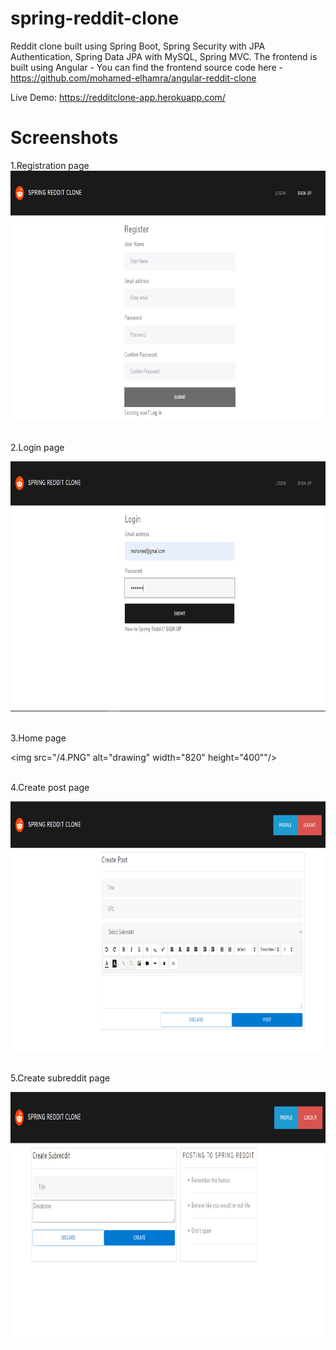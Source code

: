# spring-reddit-clone

Reddit clone built using Spring Boot, Spring Security with JPA Authentication, Spring Data JPA with MySQL, Spring MVC. The frontend is built using Angular - You can find the frontend source code here - https://github.com/mohamed-elhamra/angular-reddit-clone

Live Demo: https://redditclone-app.herokuapp.com/

# Screenshots

1.Registration page <br />
<img src="/1.PNG" alt="drawing" width="820" height="400"/>
<br /><br />

2.Login page <br />

<img src="/2.PNG" alt="drawing" width="820" height="400"/>
<br /><br />

3.Home page <br />

<img src="/4.PNG" alt="drawing" width="820" height="400""/>
<br /><br />

4.Create post page <br />

<img src="/5.PNG" alt="drawing" width="820" height="400"/>
<br /><br />

5.Create subreddit page <br />

<img src="/6.PNG" alt="drawing" width="820" height="400"/>
<br /><br />

